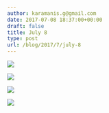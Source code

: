 ```yaml
---
author: karamanis.g@gmail.com
date: 2017-07-08 18:37:00+00:00
draft: false
title: July 8
type: post
url: /blog/2017/7/july-8
---
```




  
   ![](/images/2017-07-08-20177july-8/IMG_1635.jpg)

  

  
   ![](/images/2017-07-08-20177july-8/IMG_1641.jpg)

  

  
   ![](/images/2017-07-08-20177july-8/IMG_1643.jpg)

  

  
   ![](/images/2017-07-08-20177july-8/IMG_1644.jpg)

  



